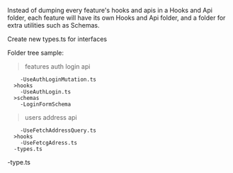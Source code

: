 Instead of dumping every feature's hooks and apis in a Hooks and Api folder, each feature will have its own Hooks and Api folder, and a folder for extra utilities such as Schemas.

Create new types.ts for interfaces

Folder tree sample:

> features
> auth
> login
> api

        -UseAuthLoginMutation.ts
      >hooks
        -UseAuthLogin.ts
      >schemas
        -LoginFormSchema

> users
> address
> api

        -UseFetchAddressQuery.ts
      >hooks
        -UseFetcgAdress.ts
      -types.ts

-type.ts
